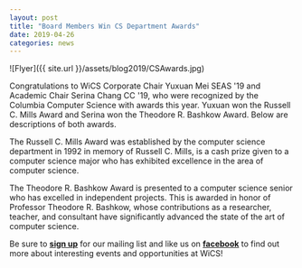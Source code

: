 ```yaml
---
layout: post
title: "Board Members Win CS Department Awards"
date: 2019-04-26
categories: news
---
```


![Flyer]({{ site.url }}/assets/blog2019/CSAwards.jpg)

Congratulations to WiCS Corporate Chair Yuxuan Mei SEAS '19 and Academic Chair Serina Chang CC '19, who were recognized by the Columbia Computer Science with awards this year. Yuxuan won the Russell C. Mills Award and Serina won the Theodore R. Bashkow Award. Below are descriptions of both awards.

The Russell C. Mills Award was established by the computer science department in 1992 in memory of Russell C. Mills, is a cash prize given to a computer science major who has exhibited excellence in the area of computer science.

The Theodore R. Bashkow Award is presented to a computer science senior who has excelled in independent projects. This is awarded in honor of Professor Theodore R. Bashkow, whose contributions as a researcher, teacher, and consultant have significantly advanced the state of the art of computer science.

Be sure to [**sign up**][mailinglist] for our mailing list and like us on [**facebook**][facebook] to find out more about interesting events and opportunities at WiCS! 

[mailinglist]: http://columbia.us9.list-manage.com/subscribe?u=4c6a1c710f8ab9cce10272368&id=593b5faa43
[facebook]:https://www.facebook.com/CUWICS
